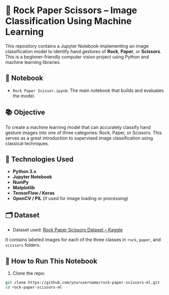 # 🧠 Rock Paper Scissors – Image Classification Using Machine Learning

This repository contains a Jupyter Notebook implementing an image classification model to identify hand gestures of **Rock**, **Paper**, or **Scissors**. This is a beginner-friendly computer vision project using Python and machine learning libraries.

## 📄 Notebook
- `Rock Paper Scissor.ipynb`: The main notebook that builds and evaluates the model.

## 📚 Objective
To create a machine learning model that can accurately classify hand gesture images into one of three categories: Rock, Paper, or Scissors. This serves as a great introduction to supervised image classification using classical techniques.

## 🧰 Technologies Used

- **Python 3.x**
- **Jupyter Notebook**
- **NumPy**
- **Matplotlib**
- **TensorFlow / Keras**
- **OpenCV / PIL** (if used for image loading or processing)

## 🗂️ Dataset
- Dataset used: [Rock Paper Scissors Dataset – Kaggle]([https://www.kaggle.com/datasets/livingsofa/rock-paper-scissor-image-dataset])

It contains labeled images for each of the three classes in `rock`, `paper`, and `scissors` folders.

## 🚀 How to Run This Notebook

1. Clone the repo:
```bash
git clone https://github.com/yourusername/rock-paper-scissors-ml.git
cd rock-paper-scissors-ml
